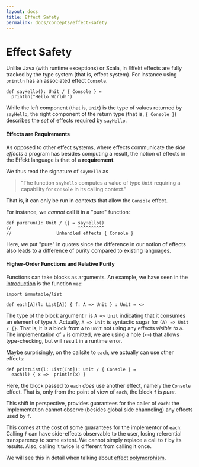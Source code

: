 ```yaml
---
layout: docs
title: Effect Safety
permalink: docs/concepts/effect-safety
---
```


# Effect Safety
Unlike Java (with runtime exceptions) or Scala, in Effekt effects are fully
tracked by the type system (that is, effect system). For instance using
`println` has an associated effect `Console`.

```effekt
def sayHello(): Unit / { Console } =
  println("Hello World!")
```
While the left component (that is, `Unit`) is the type of values returned by
`sayHello`, the right component of the return type (that is, `{ Console }`)
describes the _set_ of effects required by `sayHello`.

#### Effects are Requirements
As opposed to other effect systems, where effects communicate the _side effects_
a program has besides computing a result, the notion of effects in the Effekt
language is that of a **requirement**.

We thus read the signature of `sayHello` as

> "The function `sayhello` computes a value of type `Unit` requiring a
> capability for `Console` in its calling context."

That is, it can only be run in contexts that allow the `Console` effect.

For instance, we _cannot_ call it in a "pure" function:
```effekt
def pureFun(): Unit / {} = sayHello()
//                         ^^^^^^^^^^
//                 Unhandled effects { Console }
```
Here, we put "pure" in quotes since the difference in our notion of effects also
leads to a difference of purity compared to existing languages.

#### Higher-Order Functions and Relative Purity
Functions can take blocks as arguments. An example, we have seen in the
[introduction](../) is the function `map`:

```effekt:reset:prelude:hide
import immutable/list
```
```
def each[A](l: List[A]) { f: A => Unit } : Unit = <>
```
The type of the block argument `f` is `A => Unit` indicating that it consumes an
element of type `A`. Actually, `A => Unit` is
syntactic sugar for `(A) => Unit / {}`. That is, it is a block from `A` to `Unit`
not using any effects _visible to `a`_. The implementation of `a` is omitted,
we are using a hole (`<>`) that allows type-checking, but will result in a
runtime error.

Maybe surprisingly, on the callsite to `each`, we actually can use other effects:
```
def printList(l: List[Int]): Unit / { Console } =
  each(l) { x =>  println(x) }
```
Here, the block passed to `each` _does_ use another effect, namely the `Console`
effect.
That is, only from the point of view of `each`, the block `f` is _pure_.

This shift in perspective, provides guarantees for the caller of `each`: the
implementation cannot observe (besides global side channeling) any effects
used by `f`.

This comes at the cost of some guarantees for the implementor of `each`:
Calling `f` can have side-effects observable to the user, losing referential
transparency to some extent. We cannot simply replace a call to `f` by its
results. Also, calling it twice is different from calling it once.

We will see this in detail when talking about [effect polymorphism](effect-polymorphism).
